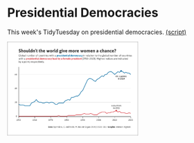 <h1 align="left"> Presidential Democracies </h1>

This week's TidyTuesday on presidential democracies. [(script)](https://github.com/aalgenib/tidytuesday/blob/main/2024/2024-11-05/20241105.R)

<p align="left">
  <img src="/2024/2024-11-05/20241105.png" width="60%">
</p>
